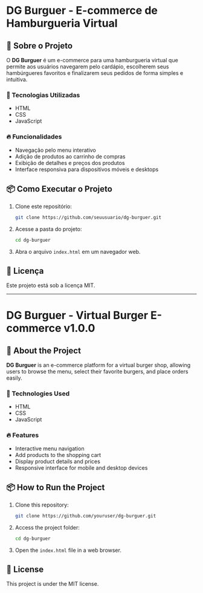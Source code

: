 # DG Burguer - E-commerce de Hamburgueria Virtual

## 📌 Sobre o Projeto
O **DG Burguer** é um e-commerce para uma hamburgueria virtual que permite aos usuários navegarem pelo cardápio, escolherem seus hambúrgueres favoritos e finalizarem seus pedidos de forma simples e intuitiva.

### 🚀 Tecnologias Utilizadas
- HTML
- CSS
- JavaScript

### 🔥 Funcionalidades
- Navegação pelo menu interativo
- Adição de produtos ao carrinho de compras
- Exibição de detalhes e preços dos produtos
- Interface responsiva para dispositivos móveis e desktops

## 📦 Como Executar o Projeto
1. Clone este repositório:
   ```bash
   git clone https://github.com/seuusuario/dg-burguer.git
   ```
2. Acesse a pasta do projeto:
   ```bash
   cd dg-burguer
   ```
3. Abra o arquivo `index.html` em um navegador web.

## 📄 Licença
Este projeto está sob a licença MIT.

---

# DG Burguer - Virtual Burger E-commerce v1.0.0

## 📌 About the Project
**DG Burguer** is an e-commerce platform for a virtual burger shop, allowing users to browse the menu, select their favorite burgers, and place orders easily.

### 🚀 Technologies Used
- HTML
- CSS
- JavaScript

### 🔥 Features
- Interactive menu navigation
- Add products to the shopping cart
- Display product details and prices
- Responsive interface for mobile and desktop devices

## 📦 How to Run the Project
1. Clone this repository:
   ```bash
   git clone https://github.com/youruser/dg-burguer.git
   ```
2. Access the project folder:
   ```bash
   cd dg-burguer
   ```
3. Open the `index.html` file in a web browser.

## 📄 License
This project is under the MIT license.
